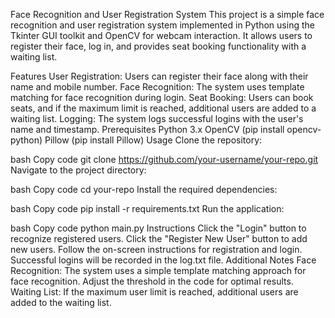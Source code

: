Face Recognition and User Registration System
This project is a simple face recognition and user registration system implemented in Python using the Tkinter GUI toolkit and OpenCV for webcam interaction. It allows users to register their face, log in, and provides seat booking functionality with a waiting list.

Features
User Registration: Users can register their face along with their name and mobile number.
Face Recognition: The system uses template matching for face recognition during login.
Seat Booking: Users can book seats, and if the maximum limit is reached, additional users are added to a waiting list.
Logging: The system logs successful logins with the user's name and timestamp.
Prerequisites
Python 3.x
OpenCV (pip install opencv-python)
Pillow (pip install Pillow)
Usage
Clone the repository:

bash
Copy code
git clone https://github.com/your-username/your-repo.git
Navigate to the project directory:

bash
Copy code
cd your-repo
Install the required dependencies:

bash
Copy code
pip install -r requirements.txt
Run the application:

bash
Copy code
python main.py
Instructions
Click the "Login" button to recognize registered users.
Click the "Register New User" button to add new users.
Follow the on-screen instructions for registration and login.
Successful logins will be recorded in the log.txt file.
Additional Notes
Face Recognition: The system uses a simple template matching approach for face recognition. Adjust the threshold in the code for optimal results.
Waiting List: If the maximum user limit is reached, additional users are added to the waiting list.
